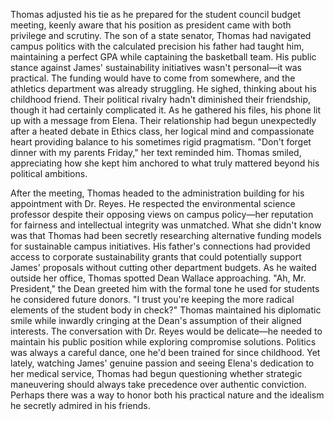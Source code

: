 Thomas adjusted his tie as he prepared for the student council budget meeting, keenly aware that his position as president came with both privilege and scrutiny. The son of a state senator, Thomas had navigated campus politics with the calculated precision his father had taught him, maintaining a perfect GPA while captaining the basketball team. His public stance against James' sustainability initiatives wasn't personal—it was practical. The funding would have to come from somewhere, and the athletics department was already struggling. He sighed, thinking about his childhood friend. Their political rivalry hadn't diminished their friendship, though it had certainly complicated it. As he gathered his files, his phone lit up with a message from Elena. Their relationship had begun unexpectedly after a heated debate in Ethics class, her logical mind and compassionate heart providing balance to his sometimes rigid pragmatism. "Don't forget dinner with my parents Friday," her text reminded him. Thomas smiled, appreciating how she kept him anchored to what truly mattered beyond his political ambitions.

After the meeting, Thomas headed to the administration building for his appointment with Dr. Reyes. He respected the environmental science professor despite their opposing views on campus policy—her reputation for fairness and intellectual integrity was unmatched. What she didn't know was that Thomas had been secretly researching alternative funding models for sustainable campus initiatives. His father's connections had provided access to corporate sustainability grants that could potentially support James' proposals without cutting other department budgets. As he waited outside her office, Thomas spotted Dean Wallace approaching. "Ah, Mr. President," the Dean greeted him with the formal tone he used for students he considered future donors. "I trust you're keeping the more radical elements of the student body in check?" Thomas maintained his diplomatic smile while inwardly cringing at the Dean's assumption of their aligned interests. The conversation with Dr. Reyes would be delicate—he needed to maintain his public position while exploring compromise solutions. Politics was always a careful dance, one he'd been trained for since childhood. Yet lately, watching James' genuine passion and seeing Elena's dedication to her medical service, Thomas had begun questioning whether strategic maneuvering should always take precedence over authentic conviction. Perhaps there was a way to honor both his practical nature and the idealism he secretly admired in his friends.
